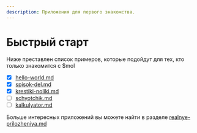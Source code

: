 ```yaml
---
description: Приложения для первого знакомства.
---
```


# Быстрый старт

Ниже преставлен список примеров, которые подойдут для тех, кто только знакомится с $mol

* [x] [hello-world.md](hello-world.md "mention")
* [x] [spisok-del.md](spisok-del.md "mention")
* [x] [krestiki-noliki.md](krestiki-noliki.md "mention")
* [ ] [schyotchik.md](schyotchik.md "mention")
* [ ] [kalkulyator.md](kalkulyator.md "mention")

Больше интересных приложений вы можете найти в разделе [realnye-prilozheniya.md](../realnye-prilozheniya.md "mention")
